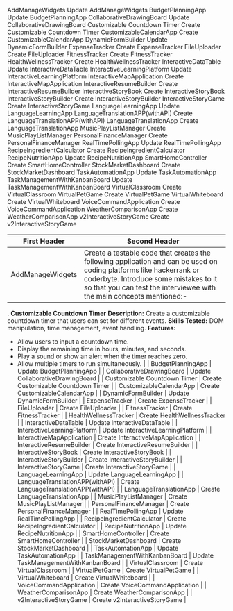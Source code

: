 AddManageWidgets
Update AddManageWidgets
BudgetPlanningApp
Update BudgetPlanningApp
CollaborativeDrawingBoard
Update CollaborativeDrawingBoard
Customizable Countdown Timer
Create Customizable Countdown Timer
CustomizableCalendarApp
Create CustomizableCalendarApp
DynamicFormBuilder
Update DynamicFormBuilder
ExpenseTracker
Create ExpenseTracker
FileUploader
Create FileUploader
FitnessTracker
Create FitnessTracker
HealthWellnessTracker
Create HealthWellnessTracker
InteractiveDataTable
Update InteractiveDataTable
InteractiveLearningPlatform
Update InteractiveLearningPlatform
InteractiveMapApplication
Create InteractiveMapApplication
InteractiveResumeBuilder
Create InteractiveResumeBuilder
InteractiveStoryBook
Create InteractiveStoryBook
InteractiveStoryBuilder
Create InteractiveStoryBuilder
InteractiveStoryGame
Create InteractiveStoryGame
LanguageLearningApp
Update LanguageLearningApp
LanguageTranslationAPP(withAPI)
Create LanguageTranslationAPP(withAPI)
LanguageTranslationApp
Create LanguageTranslationApp
MusicPlayListManager
Create MusicPlayListManager
PersonalFinanceManager
Create PersonalFinanceManager
RealTimePollingApp
Update RealTimePollingApp
RecipeIngredientCalculator
Create RecipeIngredientCalculator
RecipeNutritionApp
Update RecipeNutritionApp
SmartHomeController
Create SmartHomeController
StockMarketDashboard
Create StockMarketDashboard
TaskAutomationApp
Update TaskAutomationApp
TaskManagementWithKanbanBoard
Update TaskManagementWithKanbanBoard
VirtualClassroom
Create VirtualClassroom
VirtualPetGame
Create VirtualPetGame
VirtualWhiteboard
Create VirtualWhiteboard
VoiceCommandApplication
Create VoiceCommandApplication
WeatherComparisonApp
Create WeatherComparisonApp
v2InteractiveStoryGame
Create v2InteractiveStoryGame



| First Header  | Second Header |
| ------------- | ------------- |
| AddManageWidgets  | Create a testable code that creates the following application and can be used on coding platforms like hackerrank or coderbyte. Introduce some mistakes to it so that you can test the interviewee with the main concepts mentioned:-
. **Customizable Countdown Timer**
   **Description:** Create a customizable countdown timer that users can set for different events.
   **Skills Tested:** DOM manipulation, time management, event handling.
   **Features:**
   - Allow users to input a countdown time.
   - Display the remaining time in hours, minutes, and seconds.
   - Play a sound or show an alert when the timer reaches zero.
   - Allow multiple timers to run simultaneously.  |
| BudgetPlanningApp  | Update BudgetPlanningApp  |
| CollaborativeDrawingBoard  | Update CollaborativeDrawingBoard  |
| Customizable Countdown Timer  | Create Customizable Countdown Timer  |
| CustomizableCalendarApp  | Create CustomizableCalendarApp  |
| DynamicFormBuilder  | Update DynamicFormBuilder  |
| ExpenseTracker  | Create ExpenseTracker  |
| FileUploader  | Create FileUploader  |
| FitnessTracker  | Create FitnessTracker  |
| HealthWellnessTracker  | Create HealthWellnessTracker  |
| InteractiveDataTable  | Update InteractiveDataTable  |
| InteractiveLearningPlatform  | Update InteractiveLearningPlatform  |
| InteractiveMapApplication  | Create InteractiveMapApplication  |
| InteractiveResumeBuilder  | Create InteractiveResumeBuilder  |
| InteractiveStoryBook  | Create InteractiveStoryBook  |
| InteractiveStoryBuilder  | Create InteractiveStoryBuilder  |
| InteractiveStoryGame  | Create InteractiveStoryGame  |
| LanguageLearningApp  | Update LanguageLearningApp  |
| LanguageTranslationAPP(withAPI)  | Create LanguageTranslationAPP(withAPI)  |
| LanguageTranslationApp  | Create LanguageTranslationApp  |
| MusicPlayListManager  | Create MusicPlayListManager  |
| PersonalFinanceManager  | Create PersonalFinanceManager  |
| RealTimePollingApp  | Update RealTimePollingApp  |
| RecipeIngredientCalculator  | Create RecipeIngredientCalculator  |
| RecipeNutritionApp  | Update RecipeNutritionApp  |
| SmartHomeController  | Create SmartHomeController  |
| StockMarketDashboard  | Create StockMarketDashboard  |
| TaskAutomationApp  | Update TaskAutomationApp  |
| TaskManagementWithKanbanBoard  | Update TaskManagementWithKanbanBoard  |
| VirtualClassroom  | Create VirtualClassroom  |
| VirtualPetGame  | Create VirtualPetGame  |
| VirtualWhiteboard  | Create VirtualWhiteboard  |
| VoiceCommandApplication  | Create VoiceCommandApplication  |
| WeatherComparisonApp  | Create WeatherComparisonApp  |
| v2InteractiveStoryGame  | Create v2InteractiveStoryGame  |

